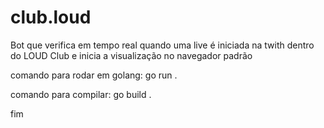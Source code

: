 # club.loud
Bot que verifica em tempo real quando uma live é iniciada na twith dentro do LOUD Club e inicia a visualização no navegador padrão 

comando para rodar em golang:
go run .

comando para compilar:
go build .

fim
